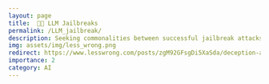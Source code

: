 ```yaml
---
layout: page
title:  🤖🚨 LLM Jailbreaks
permalink: /LLM_jailbreak/
description: Seeking commonalities between successful jailbreak attacks
img: assets/img/less_wrong.png
redirect: https://www.lesswrong.com/posts/zgM92GFsgDi5XaSda/deception-and-jailbreak-sequence-2-iterative-refinement
importance: 2
category: AI
---
```

